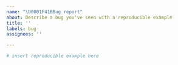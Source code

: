 ```yaml
---
name: "\U0001F41BBug report"
about: Describe a bug you've seen with a reproducible example
title: ''
labels: bug
assignees: ''

---
```


<!-- Briefly describe your problem and what output you expect. If you have a question, please use the analysis question template instead. -->

<!-- Before posting an issue, ensure that the bug is reproducible by re-running the code that produced the issue in a new R session.-->

<!-- Please include a minimal reproducible code example. You can use the small test data included in Signac (`atac_small`) to demonstrate the issue, or a public dataset (for example, a dataset used in the Signac vignettes: https://satijalab.org/signac/articles/). If you cannot reproduce the issue using a public dataset, please still provide code that reproduces the issue on your data and we will try to address it. -->

<!-- Please include the output of `sessionInfo()` and your operating system in your issue. -->

```r
# insert reproducible example here
```
